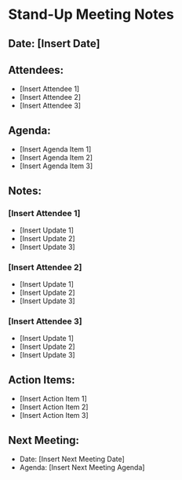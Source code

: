 # Stand-Up Meeting Notes

## Date: [Insert Date]

## Attendees:
- [Insert Attendee 1]
- [Insert Attendee 2]
- [Insert Attendee 3]

## Agenda:
- [Insert Agenda Item 1]
- [Insert Agenda Item 2]
- [Insert Agenda Item 3]

## Notes:

### [Insert Attendee 1]
- [Insert Update 1]
- [Insert Update 2]
- [Insert Update 3]

### [Insert Attendee 2]
- [Insert Update 1]
- [Insert Update 2]
- [Insert Update 3]

### [Insert Attendee 3]
- [Insert Update 1]
- [Insert Update 2]
- [Insert Update 3]

## Action Items:
- [Insert Action Item 1]
- [Insert Action Item 2]
- [Insert Action Item 3]

## Next Meeting:
- Date: [Insert Next Meeting Date]
- Agenda: [Insert Next Meeting Agenda]